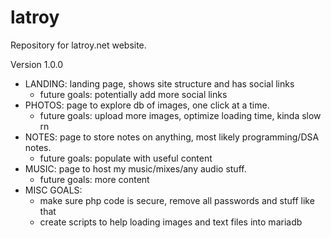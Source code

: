 # latroy
Repository for latroy.net website.

Version 1.0.0
- LANDING: landing page, shows site structure and has social links
	- future goals: potentially add more social links
- PHOTOS: page to explore db of images, one click at a time.
	- future goals: upload more images, optimize loading time, kinda slow rn
- NOTES: page to store notes on anything, most likely programming/DSA notes.
	- future goals: populate with useful content
- MUSIC: page to host my music/mixes/any audio stuff.
	- future goals: more content
- MISC GOALS:
	- make sure php code is secure, remove all passwords and stuff like that
	- create scripts to help loading images and text files into mariadb
